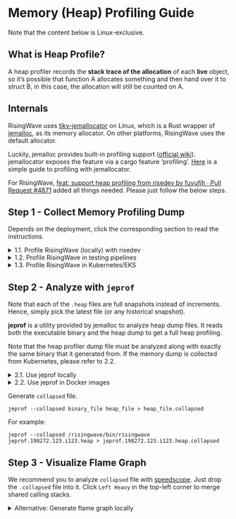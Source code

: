 # Memory (Heap) Profiling Guide

Note that the content below is Linux-exclusive.

## What is Heap Profile?

A heap profiler records the **stack trace of the allocation** of each **live** object, so it’s possible that function A allocates something and then hand over it to struct B, in this case, the allocation will still be counted on A.

## Internals

RisingWave uses [tikv-jemallocator](https://crates.io/crates/tikv-jemallocator) on Linux, which is a Rust wrapper of [jemalloc](https://github.com/jemalloc/jemalloc), as its memory allocator. On other platforms, RisingWave uses the default allocator.

Luckily, jemalloc provides built-in profiling support ([official wiki](https://github.com/jemalloc/jemalloc/wiki/Use-Case%3A-Heap-Profiling)). jemallocator exposes the feature via a cargo feature ‘profiling’. [Here](https://gist.github.com/ordian/928dc2bd45022cddd547528f64db9174) is a simple guide to profiling with jemallocator.

For RisingWave, [feat: support heap profiling from risedev by fuyufjh · Pull Request #4871](https://github.com/risingwavelabs/risingwave/pull/4871) added all things needed. Please just follow the below steps.

## Step 1 - Collect Memory Profiling Dump

Depends on the deployment, click the corresponding section to read the instructions.

<details>
<summary>1.1. Profile RisingWave (locally) with risedev</summary>

Run a local cluster in EC2 instance with an additional environment variable `RISEDEV_ENABLE_HEAP_PROFILE`.

```shell
RISEDEV_ENABLE_HEAP_PROFILE=1 ./risedev d full
```

Here we use `full` instead of `compose-3node-deploy` because `compose-3node-deploy` uses Docker container to run RisingWave processes, which makes it more difficult to do profiling and analyzing.

Under the hood, `risedev` set environment variable `MALLOC_CONF` for RisingWave process. [Here](https://github.com/risingwavelabs/risingwave/blob/8f1e6d8101344385c529d5ae2277b28160615e2c/src/risedevtool/src/task/compute_node_service.rs#L107) is the implementation.

By default, the profiler will output a profile result on every 4GB memory allocation. Running a query and waiting for a while, lots of `.heap` files will be generated in the current folder:

```
...
compactor.266308.15.i15.heap
compactor.266308.16.i16.heap
compactor.266308.17.i17.heap
compactor.266308.18.i18.heap
...
compute-node.266187.116.i116.heap
compute-node.266187.117.i117.heap
compute-node.266187.118.i118.heap
compute-node.266187.119.i119.heap
...
```

</details>


<details>
<summary>1.2. Profile RisingWave in testing pipelines</summary>

Currently, some testing pipelines such as longevity tests have enabled memory profiling by default, but some are not, such as performance benchmarks. 

To enable heap profiling of compute nodes in benchmark pipelines, set environment vairable when starting a job:

```
ENABLE_MEMORY_PROFILING=true
```

Under the hood, the pipeline script passes the value to kube-bench's parameter `benchmark.risingwave.compute.memory_profiling.enable` ([code here](https://github.com/risingwavelabs/risingwave-test/blob/cff0b432b15abd99ac4b13cf1db375d7d8907371/benchmarks/set_bench_configs.sh#L46), and then kube-bench sets the environment to RisingWave Pods ([code here](https://github.com/risingwavelabs/kube-bench/blob/5392fc8fba02fad044d6ce1eb35eb84cb22a029c/manifests/risingwave/risingwave.template.yaml#L124)). 

Note that this is only for compute nodes. If you need to run profiling on other nodes, or need to tune the parameters of profiling, you may modify the parameters in risingwave-test's [env.override.toml](https://github.com/risingwavelabs/risingwave-test/blob/d3edb85a9cbc61b3848bc7f7920603a5b89d1e9b/benchmarks/ch-benchmark/env.override.toml) manually and run the job with that branch. ([Example](https://github.com/risingwavelabs/risingwave-test/commit/cff0b432b15abd99ac4b13cf1db375d7d8907371))

</details>

<details>
<summary>1.3. Profile RisingWave in Kubernetes/EKS</summary>

If you run into an OOM issue in Kukernetes, now you will need to enable memory profiling first and reproduce the problem.  

To enable memory profiling, set the environment variables `MALLOC_CONF` to Pods.

```bash
# Example: `statefulsets` for CN and Meta
kubectl edit statefulsets/benchmark-risingwave-compute-c
# Example: `deployments` for other nodes
kubectl edit deployments/benchmark-risingwave-connector-c
```

Add the `MALLOC_CONF` env var. Note the `prof_prefix` is used to specify the path and file names of dump. By default, `/risingwave/cache/` is mounted to HostPath and will persist after Pod restarts, so we use it as dump path here.

```yaml
env:
- name: MALLOC_CONF
  value: prof:true,lg_prof_interval:38,lg_prof_sample:19,prof_prefix:/risingwave/cache/cn
```

The suggested values of `lg_prof_interval` are different for different nodes. See `risedev` code: [compactor_service](https://github.com/risingwavelabs/risingwave/blob/8f1e6d8101344385c529d5ae2277b28160615e2c/src/risedevtool/src/task/compactor_service.rs#L99), [compute_node_service.rs](https://github.com/risingwavelabs/risingwave/blob/8f1e6d8101344385c529d5ae2277b28160615e2c/src/risedevtool/src/task/compute_node_service.rs#L107), [meta_node_service.rs](https://github.com/risingwavelabs/risingwave/blob/8f1e6d8101344385c529d5ae2277b28160615e2c/src/risedevtool/src/task/meta_node_service.rs#L190).


Afterwards, the memory dump should be outputted to the specified folder. Use `kubectl cp` to download it to local. 


</details>



## Step 2 - Analyze with `jeprof`

Note that each of the `.heap` files are full snapshots instead of increments. Hence, simply pick the latest file (or any historical snapshot).

**jeprof** is a utility provided by jemalloc to analyze heap dump files. It reads both the executable binary and the heap dump to get a full heap profiling.

Note that the heap profiler dump file must be analyzed along with exactly the same binary that it generated from. If the memory dump is collected from Kubernetes, please refer to 2.2.

<details>
<summary>2.1. Use jeprof locally</summary>
  
`jeprof` is already compiled in jemallocator and should be compiled by cargo, use it as follows:

```shell
# find jeprof binary
find . -name 'jeprof'

# set execution permission
chmod +x ./target/release/build/tikv-jemalloc-sys-22f0d47d5c562226/out/build/bin/jeprof
```

**Faster `jeprof` (recommend)**

In some platforms `jeprof` runs very slow. The bottleneck is `addr2line`, if you want to speed up from 30 minutes to 3s, please use :

```shell
git clone https://github.com/gimli-rs/addr2line
cd addr2line
cargo b --examples -r
cp ./target/release/examples/addr2line <your-path>
```


</details>


<details>
<summary>2.2. Use jeprof in Docker images</summary>

`jeprof` is included in RisingWave image `v1.0.0` or later. For earlier versions, please copy an `jeprof` manually into the container.

Find a Linux machine and use `docker` command to start an environment with the specific RisingWave version. Here, `-v $(pwd):/dumps` mounts current directory to `/dumps` folder inside the container, so that you don't need to copy the files in and out.

```bash
docker run -it --rm --entrypoint /bin/bash -v $(pwd):/dumps  ghcr.io/risingwavelabs/risingwave:v1.0.0
```

</details>

Generate `collapsed` file.

```shell
jeprof --collapsed binary_file heap_file > heap_file.collapsed
```

For example:

```shell
jeprof --collapsed /risingwave/bin/risingwave jeprof.198272.123.i123.heap > jeprof.198272.123.i123.heap.collapsed
```

## Step 3 - Visualize Flame Graph

We recommend you to analyze `collapsed` file with [speedscope](https://www.speedscope.app/). Just drop the `.collapsed` file into it. Click `Left Heavy` in the top-left corner to merge shared calling stacks.

<details>
<summary>Alternative: Generate flame graph locally</summary>

Download and unarchive [FlameGraph](https://github.com/brendangregg/FlameGraph) utility.

Run

```shell
./flamegraph.pl --color=mem --countname=bytes heap_file.collapsed > flamegraph.svg
```

Example:

```shell
./flamegraph.pl --color=mem --countname=bytes jeprof.198272.4741.i4741.collapsed > flamegraph.svg
```

By the way, the step 2 and 3 can be written in one line with pipe:

```shell
jeprof --collapsed target/release/risingwave compute-node.10404.2466.i2466.heap | ~/FlameGraph/flamegraph.pl --color=mem --countname=bytes > flamegraph.svg
```

</details>



